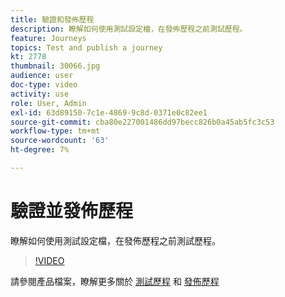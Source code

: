 ```yaml
---
title: 驗證和發佈歷程
description: 瞭解如何使用測試設定檔，在發佈歷程之前測試歷程。
feature: Journeys
topics: Test and publish a journey
kt: 2778
thumbnail: 30066.jpg
audience: user
doc-type: video
activity: use
role: User, Admin
exl-id: 63d89150-7c1e-4869-9c8d-0371e0c82ee1
source-git-commit: cba80e227001486dd97becc826b0a45ab5fc3c53
workflow-type: tm+mt
source-wordcount: '63'
ht-degree: 7%

---
```


# 驗證並發佈歷程

瞭解如何使用測試設定檔，在發佈歷程之前測試歷程。

>[!VIDEO](https://video.tv.adobe.com/v/30066?quality=12&learn=on)

請參閱產品檔案，瞭解更多關於 [測試歷程](https://experienceleague.adobe.com/docs/journeys/using/building-journeys/testing-the-journey.html)
和 [發佈歷程](https://experienceleague.adobe.com/docs/journeys/using/building-journeys/publishing-the-journey.html)
